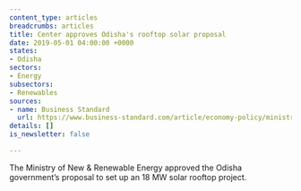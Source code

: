 ```yaml
---
content_type: articles
breadcrumbs: articles
title: Center approves Odisha's rooftop solar proposal
date: 2019-05-01 04:00:00 +0000
states:
- Odisha
sectors:
- Energy
subsectors:
- Renewables
sources:
- name: Business Standard
  url: https://www.business-standard.com/article/economy-policy/ministry-of-new-renewable-energy-okays-18-mw-solar-rooftop-plan-in-odisha-119042501048_1.html
details: []
is_newsletter: false

---
```

The Ministry of New & Renewable Energy approved the Odisha government’s proposal to set up an 18 MW solar rooftop project.
